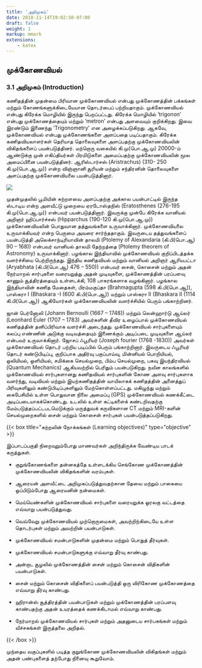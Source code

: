 ```yaml
---
title: 'அறிமுகம்'
date: 2018-11-14T19:02:50-07:00
draft: false
weight: 1
markup: mmark
extensions:
    - katex
---
```


## முக்கோணவியல்


### 3.1 அறிமுகம் (Introduction)

கணிதத்தின் முதன்மை பிரிவான முக்கோணவியல் என்பது
முக்கோணத்தின் பக்கங்கள் மற்றும் கோணங்களுக்கிடையேயான
தொடர்பைப் பற்றியதாகும். முக்கோணவியல் என்பது கிரேக்க
மொழியில் இருந்து பெறப்பட்டது. கிரேக்க மொழியில் ‘trigonon’ என்பது
முக்கோணத்தையும் மற்றும் ‘metron’ என்பது அளவையும் குறிக்கிறது.
இவை இரண்டும் இணைந்து ‘Trigonometry’ என அழைக்கப்படுகிறது.
ஆகவே, முக்கோணவியல் என்பது முக்கோணங்களை அளப்பதை
படிப்பதாகும். கிரேக்க கணிதவியலாளர்கள் தெரியாத தொலைவுகளை
அளப்பதற்கு முக்கோணவியலின் விகிதங்களைப் பயன்படுத்தினர்.
மற்றொரு வகையில் கி.மு(பொ.ஆ.மு) 20000-ம் ஆண்டுக்கு முன்
எகிப்தியர்கள் பிரமிடுகளை அமைப்பதற்கு முக்கோணவியலின்
மூல அமைப்பினை பயன்படுத்தினர். ஆரிஸ்டார்சஸ் (Aristrachus)
(310- 250 கி.மு(பொ.ஆ.மு)) என்ற விஞ்ஞானி சூரியன் மற்றும்
சந்திரனின் தொலைவுகளை அளப்பதற்கு முக்கோணவியலை பயன்படுத்தினார்.

![](/books/11-maths/part-1/trigonometry/trig1.png)

முதன்முதலில் பூமியின் சுற்றளவை அளப்பதற்கு அக்கால பயன்பாட்டில் இருந்த ஸ்டாடிய
என்ற அளவீட்டு முறையை ஏரடோஸ்தநிஸ் (Eratosthenes (276-195 கி.மு(பொ.ஆ.மு)) என்பவர்
பயன்படுத்தினார். இவருக்கு முன்பே கிரேக்க வானியல் அறிஞர் ஹிப்பார்ச்சஸ் (Hipparchus (190-120
கி.மு(பொ.ஆ.மு)) முக்கோணவியலின் பொதுவான தத்துவங்களை உருவாக்கினார். முக்கோணவியலை
உருவாக்கியவர் என்ற பெருமை அவரை சார்ந்ததாகும். இவருடைய தத்துவங்களைப் பயன்படுத்தி
அலெக்சாந்டிரியாவின் தாலமி (Ptolemy of Alexandaria (கி.பி(பொ.ஆ) 90 – 168)) என்பவர் வானியல்
தாலமி தேற்றத்தை (Ptolemy theorem of Astronomy) உருவாக்கினார். பழங்கால இந்தியாவில்
முக்கோணவியல் குறிப்பிடத்தக்க வளர்ச்சியை பெற்றிருந்தது. இந்திய கணிதவியல் மற்றும் வானியல்
அறிஞர் ஆரியபட்டா (Aryabhata (கி.பி(பொ.ஆ) 476 – 550)) என்பவர் சைன், கொசைன் மற்றும் அதன்
நேர்மாறல் சார்புகளை வரையறுத்து அதன் முடிவுகளை, முக்கோணத்தின் பரப்பளவு காணும்
சூத்திரத்தையும் உள்ளடக்கி, 108 பாசுரங்களாக வழங்கினார். பழங்கால இந்தியாவின் கணித
மேதைகள், பிரம்மகுப்தா (Brahmagupta (598 கி.பி(பொ.ஆ)), பாஸ்கரா I (Bhaskara -I (600 கி.பி(பொ.ஆ))
மற்றும் பாஸ்கரா II (Bhaskara II (1114 கி.பி(பொ.ஆ)) ஆகியோர்கள் முக்கோணவியலின் வளர்ச்சியில்
பெரும் பங்காற்றினர்.

ஜான் பெர்னோலி (Johann Bernoulli (1667 – 1748)) மற்றும் லென்ஹார்டு ஆய்லர் (Leonhard Euler
(1707 – 1783) அவர்களின் தீவிர உழைப்பால் முக்கோணவியல் கணிதத்தின் தனிப்பிரிவாக வளர்ச்சி
அடைந்தது. முக்கோணவியல் சார்புகளையும் கலப்பு எண்ணின் அடுக்கு வடிவத்தையும் இணைக்கும்
அடிப்படை முடிவுகளை ஆய்லர் என்பவர் உருவாக்கினார். ஜோசப் ஃபூரியர் (Joseph fourier (1768 -1830))
அவர்கள் முக்கோணவியல் தொடர் பற்றிய படிப்பில் பெரும் பங்காற்றினார். இவருடைய ஃபூரியர் தொடர்
கண்டுபிடிப்பு, குறிப்பாக அதிர்வு பகுப்பாய்வு, மின்னியல் பொறியியல், ஒலியியல், ஒளியியல், சமிக்கை
செயல்முறை, பிம்ப செயல்முறை, பகவு இயந்திரவியல் (Quantum Mechanics) ஆகியவற்றில் பெரிதும்
பயன்படுகிறது. நவீன காலங்களில் முக்கோணவியல் சார்புகளானது கணிதவியல் சார்புகளின் கோண
அளவு சார்புகளாக வளர்ந்து, வடிவியல் மற்றும் இயற்கணிதத்தின் வாயிலாகக் கணிதத்தின் அனைத்துப்
பிரிவுகளிலும் கண்டுபிடிப்புகளிலும் மேற்கொள்ளப்பட்டது. மகிழுந்து மற்றும் கைபேசியில் உள்ள
பொதுவான நிலை அமைப்பு (GPS) முக்கோணவியல் கணக்கீட்டை அடிப்படையாகக்கொண்டது. உடலில்
உள்ள கட்டிகளைக் கண்டறிவதற்கு மேம்படுத்தப்பட்டபடமெடுக்கும் மருத்துவக் கருவிகளான CT மற்றும்
MRI-களின் செயல்முறைகளில் சைன் மற்றும் கொசைன் சார்புகள் பயன்படுத்தப்படுகிறது.

{{< box title="கற்றலின் நோக்கங்கள் (Learning objectives)" type="objective" >}}

இப்பாடப்பகுதி நிறைவுறும்போது மாணவர்கள் அறிந்திருக்க வேண்டிய பாடக் கருத்துகள்.

- குறுங்கோணங்களை தன்னகத்தே உள்ளடக்கிய செங்கோண முக்கோணத்தின்
முக்கோணவியலின் விகிதங்களின் வரம்புகள்.

- ஆரையன் அளவீட்டை அறிமுகப்படுத்துவதற்கான தேவை மற்றும் பாகையை
ஒப்பிடும்போது ஆரையனின் நன்மைகள்.

- மெய்யெண்களின் முக்கோணவியல் சார்புகளை வரையறுக்க ஓரலகு வட்டத்தை
எவ்வாறு பயன்படுத்துவது.

- வெவ்வேறு முக்கோணவியல் முற்றொருமைகள், அவற்றிற்கிடையே உள்ள தொடர்புகள்
மற்றும் அவற்றின் பயன்பாடுகள்.

- முக்கோணவியல் சமன்பாடுகளின் முதன்மை மற்றும் பொதுத் தீர்வுகள்.

- முக்கோணவியல் சமன்பாடுகளுக்கு எவ்வாறு தீர்வு காண்பது.

- அன்றாட சூழலில் முக்கோணத்தின் சைன் மற்றும் கொசைன் விதிகளின் பயன்பாடுகள்.

- சைன் மற்றும் கொசைன் விதிகளைப் பயன்படுத்தி ஒரு விரிகோண முக்கோணத்தை
எவ்வாறு தீர்வு காண்பது.

- ஹிரான்ஸ் சூத்திரத்தின் பயன்பாடுகள் மற்றும் முக்கோணத்தின் பரப்பளவு காண்பதற்கு
அதன் உயரத்தைக் கணக்கிடாமல் எவ்வாறு காண்பது.

- நேர்மாறல் முக்கோணவியல் சார்புகள் மற்றும் அதனுடைய சார்பகங்கள் மற்றும்
வீச்சகங்கள் இருத்தலை அறிதல்.

{{< /box >}}

முந்தைய வகுப்புகளில் படித்த குறுங்கோண முக்கோணவியலின் விகிதங்கள் மற்றும் அதன்
பண்புகளைத் தற்போது நினைவு கூறுவோம்.
